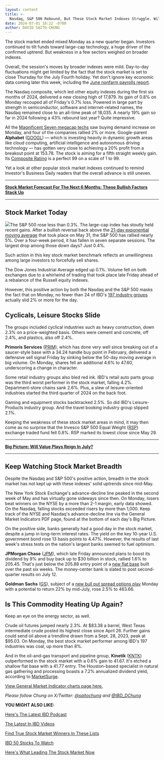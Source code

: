 ```yaml
---
layout: content
title: >-
  Nasdaq, S&P 500 Rebound, But These Stock Market Indexes Struggle. Will This Commodity Break Out?
date: 2024-07-01 18:22 -0700
author: DAVID SAITO-CHUNG
---
```






The stock market ended mixed Monday as a new quarter began. Investors continued to tilt funds toward large-cap technology, a huge driver of the confirmed uptrend. But weakness in a few sectors weighed on broader indexes.




Overall, the session's moves by broader indexes were mild. Day-to-day fluctuations might get limited by the fact that the stock market is set to close Thursday for the July Fourth holiday. Yet don't ignore key economic data coming later this week, including the [June nonfarm payrolls report](https://research.investors.com/economic-calendar/).


The Nasdaq composite, which led other equity indexes during the first six months of 2024, delivered a new closing high of 17,879. Its gain of 0.8% on Monday recouped all of Friday's 0.7% loss. Powered in large part by strength in semiconductor, software and internet-related names, the Nasdaq remained close to an all-time peak of 18,035. A nearly 19% gain so far in 2024 following a 43% rebound last year? Quite impressive.


All the [Magnificent Seven megacap techs](https://www.investors.com/research/magnificent-seven-stocks-latest-news-market-cap-weighting/) saw buying demand increase on Monday, and four of the companies rallied 2% or more. Google-parent **Alphabet** ([GOOGL](https://research.investors.com/quote.aspx?symbol=GOOGL)) — which is investing heavily in dynamic growth areas like cloud computing, artificial intelligence and autonomous driving technology — has gotten very close to achieving a 20% profit from a breakout point at 153.78. The stock is aiming for a fifth straight weekly gain. Its [Composite Rating](https://www.investors.com/how-to-invest/investors-corner/how-to-research-growth-stocks/) is a perfect 99 on a scale of 1 to 99.


Yet a look at other popular stock market indexes continued to remind Investor's Business Daily readers that the overall advance is still uneven.




---


**[Stock Market Forecast For The Next 6 Months: These Bullish Factors Stack Up](https://www.investors.com/news/stock-market-forecast-next-6-months-magnificent-seven-tech-sp500-nasdaq/)**




---


Stock Market Today
------------------


![](https://www.investors.com/wp-content/uploads/2024/07/MP_2x2_070124.jpg)The S&P 500 rose less than 0.3%. The large-cap index has stoutly held recent gains. After a bullish reversal back above the [21-day exponential moving average](https://www.investors.com/how-to-invest/investors-corner/what-is-the-21-day-exponential-moving-average/) that took place on May 31, the S&P 500 has rallied nearly 5%. Over a four-week period, it has fallen in seven separate sessions. The largest drop among those down days? Just 0.4%.


Such action in this key stock market benchmark reflects an unwillingness among large investors to forcefully sell shares.


The Dow Jones Industrial Average edged up 0.1%. Volume fell on both exchanges due to a whirlwind of trading that took place late Friday ahead of a rebalance of the Russell equity indexes.


However, this positive action by both the Nasdaq and the S&P 500 masks the fact that on Monday, no fewer than 24 of IBD's [197 industry groups](https://www.investors.com/ibd-data-tables/) actually slid 2% or more for the day.


Cyclicals, Leisure Stocks Slide
-------------------------------


The groups included cyclical industries such as heavy construction, down 2.3% on a price-weighted basis. Others were cement and concrete, off 2.4%, and plastics, also off 2.4%.


**Primoris Services** ([PRIM](https://research.investors.com/quote.aspx?symbol=PRIM)), which has done very well since breaking out of a saucer-style base with a 34.24 handle buy point in February, delivered a defensive sell signal Friday by sinking below the 50-day moving average in big volume. On Monday, shares fell an additional 4.6% to 47.60, underscoring a change in character.


Some retail industry groups also bled red ink. IBD's retail auto parts group was the third worst performer in the stock market, falling 4.2%. Department-store chains sank 2.6%. Plus, a slew of leisure-oriented industries started the third quarter of 2024 on the back foot.


Gaming and equipment stocks backtracked 2.5%. So did IBD's Leisure-Products industry group. And the travel booking industry group slipped 2.1%.



Keeping the weakness of these stock market areas in mind, it may then come as no surprise that the Invesco S&P 500 Equal Weight ([RSP](https://research.investors.com/quote.aspx?symbol=RSP)) exchange traded fund fell 0.8%. RSP marked its lowest close since May 29.




---


[**Big Picture: Will Value Plays Reign In July?**](https://www.investors.com/market-trend/the-big-picture/stock-market-today-dow-jones-nasdaq-sp500-value-stocks/)




---


Keep Watching Stock Market Breadth
----------------------------------


Despite the Nasdaq and S&P 500's positive action, breadth in the stock market has not kept up with these indexes' solid uptrends since mid-May.


The New York Stock Exchange's advance-decline line peaked in the second week of May and has virtually gone sideways since then. On Monday, losers beat winners on the NYSE by a more than 2-1 margin, early data showed. On the Nasdaq, falling stocks exceeded risers by more than 1,000. Keep track of the NYSE and Nasdaq's advance-decline line via the General Market Indicators PDF page, found at the bottom of each day's Big Picture.


On the positive side, banks generally had a good day in the stock market, despite a jump in long-term interest rates. The yield on the key 10-year U.S. government bond rose 13 basis points to 4.47%. However, the results of last week's stress tests on the nation's largest banks seemed to fuel optimism.


**JPMorgan Chase** ([JPM](https://research.investors.com/quote.aspx?symbol=JPM)), which late Friday announced plans to boost its dividend by 9% and buy back up to $30 billion in stock, rallied 1.6% to 205.45. That's just below the 205.88 entry point of a [new flat base](https://www.investors.com/how-to-invest/investors-corner/what-is-a-flat-base-skechers-stock-skx/) built over the past six weeks. The money-center bank is slated to post second-quarter results on July 12.


**Goldman Sachs** ([GS](https://research.investors.com/quote.aspx?symbol=GS)), subject of a [new bull put spread options play](https://www.investors.com/research/options/gs-stock-today-bull-put-spread-goldman-sachs-22-percent-return/) Monday with a potential to return 22% by mid-July, rose 2.5% to 463.66.


Is This Commodity Heating Up Again?
-----------------------------------


Keep an eye on the energy sector, as well.


Crude oil futures jumped nearly 2.3%. At $83.38 a barrel, West Texas intermediate crude posted its highest close since April 26. Further gains could send oil above a trendline drawn from a Sept. 28, 2023, peak at $95.03. On Monday, the best stock market performer among IBD's 197 industries was coal, up more than 8%.


And in the oil-and-gas transport and pipeline group, **Kinetik** ([KNTK](https://research.investors.com/quote.aspx?symbol=KNTK)) outperformed in the stock market with a 0.6% gain to 41.67. It's etched a shallow flat base with a 41.77 entry. The Houston-based specialist in natural gas gathering and processing boasts a 7.2% annualized dividend yield, according to [MarketSurge](https://marketsurge.investors.com/?src=A012BF).


[View General Market Indicator charts page here.](https://www.investors.com/wp-content/uploads/2024/07/DailyGMI_070124.pdf)


*Please follow Chung on X/Twitter:* [*@saitochung*](https://twitter.com/SaitoChung) *and* [*@IBD\_DChung*](https://twitter.com/IBD_DChung)


**YOU MIGHT ALSO LIKE:**


[Here's The Latest IBD Podcast](https://get.investors.com/podcast/?src=A00511A)


[The Latest In IBD Videos](https://www.investors.com/ibd-videos)


[Find True Stock Market Winners In These Lists](https://www.investors.com/stock-lists/stocks-to-watch-top-rated-ipos-big-caps-and-growth-stocks/)


[IBD 50 Stocks To Watch](https://www.investors.com/research/ibd-50-growth-stocks-to-watch/)


[Here's What Leading The Stock Market Now](https://leaderboard.investors.com/#/leaders/leadersnearabuypoint)




